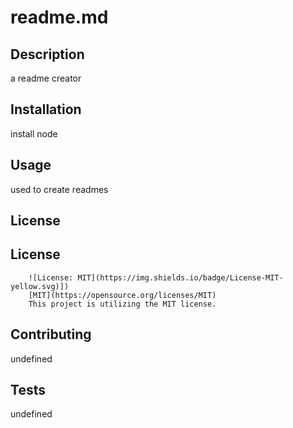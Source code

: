 
# readme.md

## Description
a readme creator

## Installation
install node

## Usage
used to create readmes

## License
## License
        ![License: MIT](https://img.shields.io/badge/License-MIT-yellow.svg)])
        [MIT](https://opensource.org/licenses/MIT)
        This project is utilizing the MIT license.

## Contributing
undefined

## Tests
undefined

